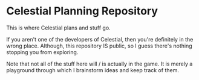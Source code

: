 # Celestial Planning Repository

This is where Celestial plans and stuff go.

If you aren't one of the developers of Celestial, then you're definitely in the wrong place. Although, this repository IS public, so I guess there's nothing stopping you from exploring.

Note that not all of the stuff here will / is actually in the game. It is merely a playground through which I brainstorm ideas and keep track of them.



